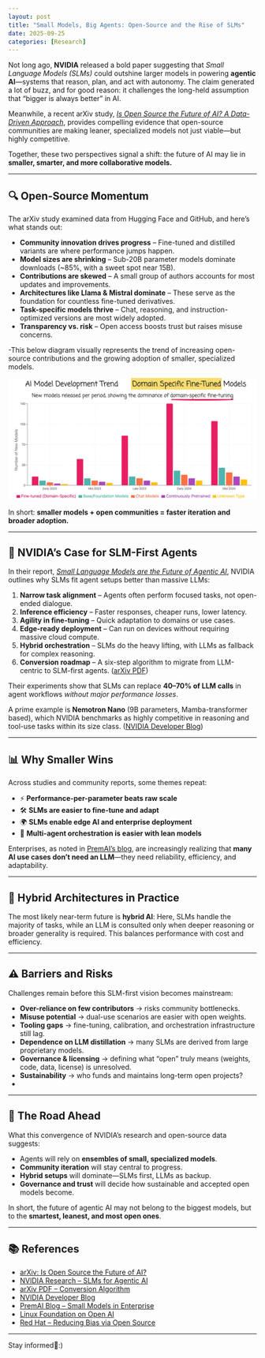 ```yaml
---
layout: post
title: "Small Models, Big Agents: Open-Source and the Rise of SLMs"
date: 2025-09-25
categories: [Research]
---
```


Not long ago, **NVIDIA** released a bold paper suggesting that *Small Language Models (SLMs)* could outshine larger models in powering **agentic AI**—systems that reason, plan, and act with autonomy. The claim generated a lot of buzz, and for good reason: it challenges the long-held assumption that “bigger is always better” in AI.  

Meanwhile, a recent arXiv study, [*Is Open Source the Future of AI? A Data-Driven Approach*](https://arxiv.org/abs/2501.16403), provides compelling evidence that open-source communities are making leaner, specialized models not just viable—but highly competitive.  

Together, these two perspectives signal a shift: the future of AI may lie in **smaller, smarter, and more collaborative models.**


---


## 🔍 Open-Source Momentum  

The arXiv study examined data from Hugging Face and GitHub, and here’s what stands out:  

- **Community innovation drives progress** – Fine-tuned and distilled variants are where performance jumps happen.  
- **Model sizes are shrinking** – Sub-20B parameter models dominate downloads (~85%, with a sweet spot near 15B).  
- **Contributions are skewed** – A small group of authors accounts for most updates and improvements.  
- **Architectures like Llama & Mistral dominate** – These serve as the foundation for countless fine-tuned derivatives.  
- **Task-specific models thrive** – Chat, reasoning, and instruction-optimized versions are most widely adopted.  
- **Transparency vs. risk** – Open access boosts trust but raises misuse concerns.  

-This below diagram visually represents the trend of increasing open-source contributions and the growing adoption of smaller, specialized models.


![Open-Source AI Shift](/assets/images/image.png)


In short: **smaller models + open communities = faster iteration and broader adoption.**

---


## 🧠 NVIDIA’s Case for SLM-First Agents  

In their report, [*Small Language Models are the Future of Agentic AI*](https://research.nvidia.com/labs/lpr/slm-agents/), NVIDIA outlines why SLMs fit agent setups better than massive LLMs:  

1. **Narrow task alignment** – Agents often perform focused tasks, not open-ended dialogue.  
2. **Inference efficiency** – Faster responses, cheaper runs, lower latency.  
3. **Agility in fine-tuning** – Quick adaptation to domains or use cases.  
4. **Edge-ready deployment** – Can run on devices without requiring massive cloud compute.  
5. **Hybrid orchestration** – SLMs do the heavy lifting, with LLMs as fallback for complex reasoning.  
6. **Conversion roadmap** – A six-step algorithm to migrate from LLM-centric to SLM-first agents. ([arXiv PDF](https://arxiv.org/pdf/2506.02153))  

Their experiments show that SLMs can replace **40–70% of LLM calls** in agent workflows *without major performance losses*.  

A prime example is **Nemotron Nano** (9B parameters, Mamba-transformer based), which NVIDIA benchmarks as highly competitive in reasoning and tool-use tasks within its size class. ([NVIDIA Developer Blog](https://developer.nvidia.com/blog/how-small-language-models-are-key-to-scalable-agentic-ai/))  


---


## 📊 Why Smaller Wins  

Across studies and community reports, some themes repeat:  

- ⚡ **Performance-per-parameter beats raw scale**  
- 🛠 **SLMs are easier to fine-tune and adapt**  
- 🌍 **SLMs enable edge AI and enterprise deployment**  
- 🧩 **Multi-agent orchestration is easier with lean models**  

Enterprises, as noted in [PremAI’s blog](https://blog.premai.io/small-models-big-wins-agentic-ai-in-enterprise-explained/), are increasingly realizing that **many AI use cases don’t need an LLM**—they need reliability, efficiency, and adaptability.


---


## 🔄 Hybrid Architectures in Practice  

The most likely near-term future is **hybrid AI**: Here, SLMs handle the majority of tasks, while an LLM is consulted only when deeper reasoning or broader generality is required. This balances performance with cost and efficiency.


---


## ⚠️ Barriers and Risks

Challenges remain before this SLM-first vision becomes mainstream:

- **Over-reliance on few contributors** → risks community bottlenecks.  
- **Misuse potential** → dual-use scenarios are easier with open weights.  
- **Tooling gaps** → fine-tuning, calibration, and orchestration infrastructure still lag.  
- **Dependence on LLM distillation** → many SLMs are derived from large proprietary models.  
- **Governance & licensing** → defining what “open” truly means (weights, code, data, license) is unresolved.  
- **Sustainability** → who funds and maintains long-term open projects?
- 

---


## 🔮 The Road Ahead

What this convergence of NVIDIA’s research and open-source data suggests:

- Agents will rely on **ensembles of small, specialized models**.  
- **Community iteration** will stay central to progress.  
- **Hybrid setups** will dominate—SLMs first, LLMs as backup.  
- **Governance and trust** will decide how sustainable and accepted open models become.  

In short, the future of agentic AI may not belong to the biggest models, but to the **smartest, leanest, and most open ones**.


---


## 📚 References

- [arXiv: Is Open Source the Future of AI?](https://arxiv.org/abs/2501.16403/)  
- [NVIDIA Research – SLMs for Agentic AI](https://research.nvidia.com/labs/lpr/slm-agents/)  
- [arXiv PDF – Conversion Algorithm](https://arxiv.org/pdf/2506.02153/)  
- [NVIDIA Developer Blog](https://developer.nvidia.com/blog/how-small-language-models-are-key-to-scalable-agentic-ai/)  
- [PremAI Blog – Small Models in Enterprise](https://blog.premai.io/small-models-big-wins-agentic-ai-in-enterprise-explained/)  
- [Linux Foundation on Open AI](https://www.linuxfoundation.org/blog/open-source-ai-is-transforming-the-economy/)  
- [Red Hat – Reducing Bias via Open Source](https://www.redhat.com/en/blog/reducing-bias-ai-models-through-open-source/)
  

---


Stay informed🎯:)
